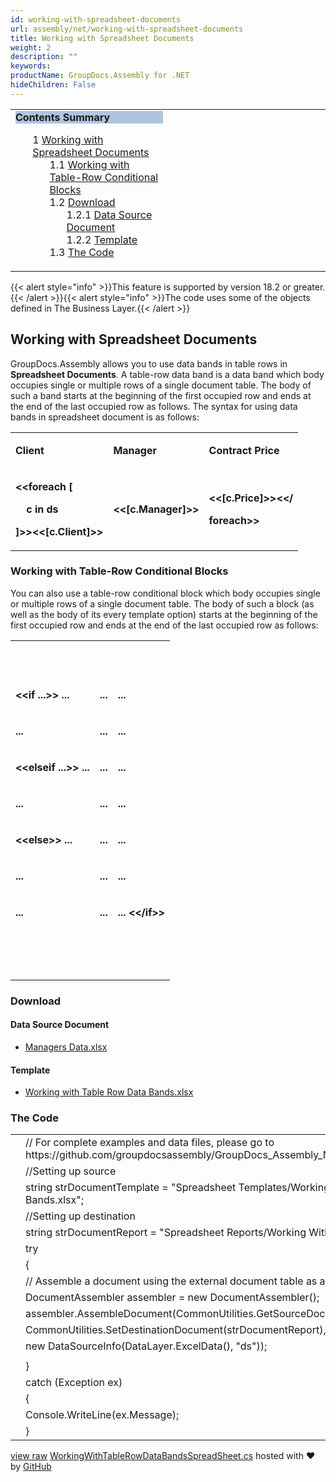 ```yaml
---
id: working-with-spreadsheet-documents
url: assembly/net/working-with-spreadsheet-documents
title: Working with Spreadsheet Documents
weight: 2
description: ""
keywords: 
productName: GroupDocs.Assembly for .NET
hideChildren: False
---
```

<table class="sectionMacro" border="0" cellpadding="5" cellspacing="0" width="100%"><tbody><tr><td valign="top" width="50%"><div class="panel" style="border-top-width: 1px; border-right-width: 1px; border-bottom-width: 1px; border-left-width: 1px;"><div class="panelHeader" style="border-bottom-width: 1px; background-color: rgb(176, 196, 222);"><b>Contents Summary</b></div><div class="panelContent"><style type="text/css">div.rbtoc1590388625129 { padding-top: 0px; padding-right: 0px; padding-bottom: 0px; padding-left: 0px; }div.rbtoc1590388625129 ul { list-style-type: none; list-style-image: none; margin-left: 0px; }div.rbtoc1590388625129 li { margin-left: 0px; padding-left: 0px; }</style><div class="toc rbtoc1590388625129"><ul class="toc-indentation"><li><span class="TOCOutline">1</span> <a href="#WorkingwithSpreadsheetDocuments-WorkingwithSpreadsheetDocuments">Working with Spreadsheet Documents</a><ul class="toc-indentation"><li><span class="TOCOutline">1.1</span> <a href="#WorkingwithSpreadsheetDocuments-WorkingwithTable-RowConditionalBlocks">Working with Table-Row Conditional Blocks</a></li><li><span class="TOCOutline">1.2</span> <a href="#WorkingwithSpreadsheetDocuments-Download">Download</a><ul class="toc-indentation"><li><span class="TOCOutline">1.2.1</span> <a href="#WorkingwithSpreadsheetDocuments-DataSourceDocument">Data Source Document</a></li><li><span class="TOCOutline">1.2.2</span> <a href="#WorkingwithSpreadsheetDocuments-Template">Template</a></li></ul></li><li><span class="TOCOutline">1.3</span> <a href="#WorkingwithSpreadsheetDocuments-TheCode">The Code</a></li></ul></li></ul></div></div></div></td><td valign="top" width="15%">&nbsp;</td><td valign="top" width="35%">&nbsp;</td></tr></tbody></table>

{{< alert style="info" >}}This feature is supported by version 18.2 or greater.{{< /alert >}}{{< alert style="info" >}}The code uses some of the objects defined in The Business Layer.{{< /alert >}}

## Working with Spreadsheet Documents

GroupDocs.Assembly allows you to use data bands in table rows in **Spreadsheet Documents**. A table-row data band is a data band which body occupies single or multiple rows of a single document table. The body of such a band starts at the beginning of the first occupied row and ends at the end of the last occupied row as follows. The syntax for using data bands in spreadsheet document is as follows:

<table class="confluenceTable"><tbody><tr><td class="confluenceTd"><p><strong>Client</strong></p></td><td class="confluenceTd"><p><strong>Manager</strong></p></td><td class="confluenceTd"><p><strong>Contract Price</strong></p></td></tr><tr><td class="confluenceTd"><p><strong>&lt;&lt;foreach [</strong></p><p><strong>&nbsp;&nbsp;&nbsp; c in ds</strong></p><p><strong>]&gt;&gt;&lt;&lt;[c.Client]&gt;&gt;</strong></p></td><td class="confluenceTd"><p><strong>&lt;&lt;[c.Manager]&gt;&gt;</strong></p></td><td class="confluenceTd"><p><strong>&lt;&lt;[c.Price]&gt;&gt;&lt;&lt;/</strong></p><p><strong>foreach&gt;&gt;</strong></p></td></tr></tbody></table>

### Working with Table-Row Conditional Blocks

You can also use a table-row conditional block which body occupies single or multiple rows of a single document table. The body of such a block (as well as the body of its every template option) starts at the beginning of the first occupied row and ends at the end of the last occupied row as follows:

<table class="confluenceTable"><tbody><tr><td class="confluenceTd"><p><strong>&nbsp;</strong></p></td><td class="confluenceTd"><p><strong>&nbsp;</strong></p></td><td class="confluenceTd"><p><strong>&nbsp;</strong></p></td></tr><tr><td class="confluenceTd"><p><strong>&lt;&lt;if ...&gt;&gt; ...</strong></p></td><td class="confluenceTd"><p><strong>...</strong></p></td><td class="confluenceTd"><p><strong>...</strong></p></td></tr><tr><td class="confluenceTd"><p><strong>...</strong></p></td><td class="confluenceTd"><p><strong>...</strong></p></td><td class="confluenceTd"><p><strong>...</strong></p></td></tr><tr><td class="confluenceTd"><p><strong>&lt;&lt;elseif ...&gt;&gt; ...</strong></p></td><td class="confluenceTd"><p><strong>...</strong></p></td><td class="confluenceTd"><p><strong>...</strong></p></td></tr><tr><td class="confluenceTd"><p><strong>...</strong></p></td><td class="confluenceTd"><p><strong>...</strong></p></td><td class="confluenceTd"><p><strong>...</strong></p></td></tr><tr><td class="confluenceTd"><p><strong>&lt;&lt;else&gt;&gt; ...</strong></p></td><td class="confluenceTd"><p><strong>...</strong></p></td><td class="confluenceTd"><p><strong>...</strong></p></td></tr><tr><td class="confluenceTd"><p><strong>...</strong></p></td><td class="confluenceTd"><p><strong>...</strong></p></td><td class="confluenceTd"><p><strong>...</strong></p></td></tr><tr><td class="confluenceTd"><p><strong>...</strong></p></td><td class="confluenceTd"><p><strong>...</strong></p></td><td class="confluenceTd"><p><strong>... &lt;&lt;/if&gt;&gt;</strong></p></td></tr><tr><td class="confluenceTd"><p><strong>&nbsp;</strong></p></td><td class="confluenceTd"><p><strong>&nbsp;</strong></p></td><td class="confluenceTd"><p><strong>&nbsp;</strong></p><div><strong><br></strong></div></td></tr></tbody></table>

### Download

#### Data Source Document

*   [Managers Data.xlsx](https://github.com/groupdocs-assembly/GroupDocs.Assembly-for-.NET/blob/master/Examples/Data/Data%20Sources/Excel%20DataSource/Contracts%20Data.xlsx)

#### Template

*   [Working with Table Row Data Bands.xlsx](https://github.com/groupdocs-assembly/GroupDocs.Assembly-for-.NET/blob/master/Examples/Data/Source/Spreadsheet%20Templates/Working%20With%20Table%20Row%20Data%20Bands.xlsx)

### The Code

<table class="highlight tab-size js-file-line-container" data-tab-size="8" data-paste-markdown-skip=""><tbody><tr><td id="file-workingwithtablerowdatabandsspreadsheet-cs-L1" class="blob-num js-line-number" data-line-number="1"></td><td id="file-workingwithtablerowdatabandsspreadsheet-cs-LC1" class="blob-code blob-code-inner js-file-line"><span class="pl-c"><span class="pl-c">//</span> For complete examples and data files, please go to https://github.com/groupdocsassembly/GroupDocs_Assembly_NET</span></td></tr><tr><td id="file-workingwithtablerowdatabandsspreadsheet-cs-L2" class="blob-num js-line-number" data-line-number="2"></td><td id="file-workingwithtablerowdatabandsspreadsheet-cs-LC2" class="blob-code blob-code-inner js-file-line"><span class="pl-c"><span class="pl-c">//</span>Setting up source</span></td></tr><tr><td id="file-workingwithtablerowdatabandsspreadsheet-cs-L3" class="blob-num js-line-number" data-line-number="3"></td><td id="file-workingwithtablerowdatabandsspreadsheet-cs-LC3" class="blob-code blob-code-inner js-file-line"><span class="pl-k">string</span> <span class="pl-smi">strDocumentTemplate</span> <span class="pl-k">=</span> <span class="pl-s"><span class="pl-pds">"</span>Spreadsheet Templates/Working With Table Row Data Bands.xlsx<span class="pl-pds">"</span></span>;</td></tr><tr><td id="file-workingwithtablerowdatabandsspreadsheet-cs-L4" class="blob-num js-line-number" data-line-number="4"></td><td id="file-workingwithtablerowdatabandsspreadsheet-cs-LC4" class="blob-code blob-code-inner js-file-line"><span class="pl-c"><span class="pl-c">//</span>Setting up destination</span></td></tr><tr><td id="file-workingwithtablerowdatabandsspreadsheet-cs-L5" class="blob-num js-line-number" data-line-number="5"></td><td id="file-workingwithtablerowdatabandsspreadsheet-cs-LC5" class="blob-code blob-code-inner js-file-line"><span class="pl-k">string</span> <span class="pl-smi">strDocumentReport</span> <span class="pl-k">=</span> <span class="pl-s"><span class="pl-pds">"</span>Spreadsheet Reports/Working With Table Row Data Bands.xlsx<span class="pl-pds">"</span></span>;</td></tr><tr><td id="file-workingwithtablerowdatabandsspreadsheet-cs-L6" class="blob-num js-line-number" data-line-number="6"></td><td id="file-workingwithtablerowdatabandsspreadsheet-cs-LC6" class="blob-code blob-code-inner js-file-line"><span class="pl-k">try</span></td></tr><tr><td id="file-workingwithtablerowdatabandsspreadsheet-cs-L7" class="blob-num js-line-number" data-line-number="7"></td><td id="file-workingwithtablerowdatabandsspreadsheet-cs-LC7" class="blob-code blob-code-inner js-file-line">{</td></tr><tr><td id="file-workingwithtablerowdatabandsspreadsheet-cs-L8" class="blob-num js-line-number" data-line-number="8"></td><td id="file-workingwithtablerowdatabandsspreadsheet-cs-LC8" class="blob-code blob-code-inner js-file-line"><span class="pl-c"><span class="pl-c">//</span> Assemble a document using the external document table as a data source.</span></td></tr><tr><td id="file-workingwithtablerowdatabandsspreadsheet-cs-L9" class="blob-num js-line-number" data-line-number="9"></td><td id="file-workingwithtablerowdatabandsspreadsheet-cs-LC9" class="blob-code blob-code-inner js-file-line"><span class="pl-en">DocumentAssembler</span> <span class="pl-smi">assembler</span> <span class="pl-k">=</span> <span class="pl-k">new</span> <span class="pl-en">DocumentAssembler</span>();</td></tr><tr><td id="file-workingwithtablerowdatabandsspreadsheet-cs-L10" class="blob-num js-line-number" data-line-number="10"></td><td id="file-workingwithtablerowdatabandsspreadsheet-cs-LC10" class="blob-code blob-code-inner js-file-line"><span class="pl-smi">assembler</span>.<span class="pl-en">AssembleDocument</span>(<span class="pl-smi">CommonUtilities</span>.<span class="pl-en">GetSourceDocument</span>(<span class="pl-smi">strDocumentTemplate</span>),</td></tr><tr><td id="file-workingwithtablerowdatabandsspreadsheet-cs-L11" class="blob-num js-line-number" data-line-number="11"></td><td id="file-workingwithtablerowdatabandsspreadsheet-cs-LC11" class="blob-code blob-code-inner js-file-line"><span class="pl-smi">CommonUtilities</span>.<span class="pl-en">SetDestinationDocument</span>(<span class="pl-smi">strDocumentReport</span>),</td></tr><tr><td id="file-workingwithtablerowdatabandsspreadsheet-cs-L12" class="blob-num js-line-number" data-line-number="12"></td><td id="file-workingwithtablerowdatabandsspreadsheet-cs-LC12" class="blob-code blob-code-inner js-file-line"><span class="pl-k">new</span> <span class="pl-en">DataSourceInfo</span>(<span class="pl-smi">DataLayer</span>.<span class="pl-en">ExcelData</span>(), <span class="pl-s"><span class="pl-pds">"</span>ds<span class="pl-pds">"</span></span>));</td></tr><tr><td id="file-workingwithtablerowdatabandsspreadsheet-cs-L13" class="blob-num js-line-number" data-line-number="13"></td><td id="file-workingwithtablerowdatabandsspreadsheet-cs-LC13" class="blob-code blob-code-inner js-file-line"></td></tr><tr><td id="file-workingwithtablerowdatabandsspreadsheet-cs-L14" class="blob-num js-line-number" data-line-number="14"></td><td id="file-workingwithtablerowdatabandsspreadsheet-cs-LC14" class="blob-code blob-code-inner js-file-line">}</td></tr><tr><td id="file-workingwithtablerowdatabandsspreadsheet-cs-L15" class="blob-num js-line-number" data-line-number="15"></td><td id="file-workingwithtablerowdatabandsspreadsheet-cs-LC15" class="blob-code blob-code-inner js-file-line"><span class="pl-k">catch</span> (<span class="pl-en">Exception</span> <span class="pl-smi">ex</span>)</td></tr><tr><td id="file-workingwithtablerowdatabandsspreadsheet-cs-L16" class="blob-num js-line-number" data-line-number="16"></td><td id="file-workingwithtablerowdatabandsspreadsheet-cs-LC16" class="blob-code blob-code-inner js-file-line">{</td></tr><tr><td id="file-workingwithtablerowdatabandsspreadsheet-cs-L17" class="blob-num js-line-number" data-line-number="17"></td><td id="file-workingwithtablerowdatabandsspreadsheet-cs-LC17" class="blob-code blob-code-inner js-file-line"><span class="pl-smi">Console</span>.<span class="pl-en">WriteLine</span>(<span class="pl-smi">ex</span>.<span class="pl-smi">Message</span>);</td></tr><tr><td id="file-workingwithtablerowdatabandsspreadsheet-cs-L18" class="blob-num js-line-number" data-line-number="18"></td><td id="file-workingwithtablerowdatabandsspreadsheet-cs-LC18" class="blob-code blob-code-inner js-file-line">}</td></tr></tbody></table>

[view raw](https://gist.github.com/GroupDocsGists/4fbdcf4fde19831fbb9589f1d2615611/raw/80caa7d7a4fd4e4186e066bef7ea412bf9e8675d/WorkingWithTableRowDataBandsSpreadSheet.cs) [WorkingWithTableRowDataBandsSpreadSheet.cs](https://gist.github.com/GroupDocsGists/4fbdcf4fde19831fbb9589f1d2615611#file-workingwithtablerowdatabandsspreadsheet-cs) hosted with ❤ by [GitHub](https://github.com)
